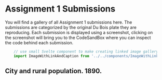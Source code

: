# Assignment 1 Submissions
You will find a gallery of all Assignment 1 submissions here. The submissions are categorized by the original Du Bois plate they are reproducing. Each submission is displayed using a screenshot, clicking on the screenshot will bring you to the CodeSandBox where you can inspect the code behind each submission.

```js exec
    // use small Svelte component to make creating linked image gallery a bit easier
    import ImageWithLinkAndCaption from '../../components/ImageWithLinkAndCaption.svelte'
```
## City and rural population. 1890.
<div class="grid grid-cols-4 gap-2">
    <ImageWithLinkAndCaption imageURL="https://cdn.loc.gov/service/pnp/ppmsca/33800/33873r.jpg" linkURL="https://www.loc.gov/pictures/collection/anedub/item/2013650430/" caption="Original" />
    <ImageWithLinkAndCaption imageURL="https://user-images.githubusercontent.com/33455297/74146513-3211d680-4c3c-11ea-8e1a-2c66baf76032.png" linkURL="https://codesandbox.io/s/idv-boilerplate-fs6p0" caption="Reproduction by 5v1n0" />
</div>